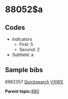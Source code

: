 # 88052$a

## Codes

-   Indicators
    -   First: 5
    -   Second: 2
-   Subfield: a

## Sample bibs

6982357 [Quicksearch](https://search.library.yale.edu/catalog/6982357) [VXWS](http://prodorbis.library.yale.edu:7014/vxws/GetHoldingsService?bibId=6982357)

**Parent topic:**[880](../../tags/880/880.md)

